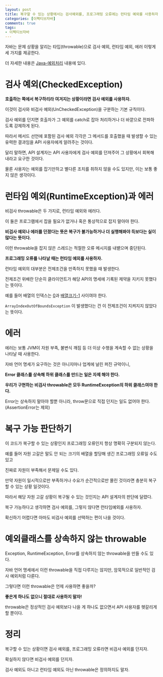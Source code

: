 ```yaml
---
layout: post
title: 복구할 수 있는 상황에서는 검사예외를, 프로그래밍 오류에는 런타임 예외를 사용하자
categories: [이펙티브자바]
comments: true 
tags:
- 이펙티브자바
---
```




자바는 문제 상황을 알리는 타입(throwable)으로 검사 예외, 런타임 예외, 에러 이렇게 세 가지를 제공한다.

더 자세한 내용은 [Java-예외처리](https://donghyeon.dev/java/2018/10/04/Java-%EC%98%88%EC%99%B8%EC%B2%98%EB%A6%AC/) 내용에 있다.



# 검사 예외(CheckedException)

**호출하는 쪽에서 복구하리라 여겨지는 상황이라면 검사 예외를 사용하자.**

이것이 검사와 비검사 예외(UnCheckedException)을 구분하는 기본 규칙이다.

검사 예외를 던지면 호출자가 그 예외를 catch로 잡아 처리하거나 더 바깥으로 전파하도록 강제하게 된다.

따라서 메서드 선언에 포함된 검사 예외 각각은 그 메서드를 호출했을 때 발생할 수 있는 유력한 결과임을 API 사용자에게 알려주는 것이다.

달리 말하면, API 설계자는 API 사용자에게 검사 예외를 던져주어 그 상황에서 회복해내라고 요구한 것이다.

물론 사용자는 예외를 잡기만하고 별다른 조치를 취하지 않을 수도 있지만, 이는 보통 좋지 않은 생각이다.



# 런타임 예외(RuntimeException)과 에러

비검사 throwable은 두 가지로, 런타임 예외와 에러다.

이 둘은 프로그램에서 잡을 필요가 없거나 혹은 통상적으로 잡지 말아야 한다.

**비검사 예외나 에러를 던졌다는 뜻은 복구가 불가능하거나 더 실행해봐야 득보다는 실이 많다는 뜻이다.**

이런 throwable을 잡지 않은 스레드는 적절한 오류 메시지를 내뱉으며 중단된다.

**프로그래밍 오류를 나타날 때는 런타임 예외를 사용하자.** 

런타임 예외의 대부분은 전제조건을 만족하지 못했을 때 발생한다.

전제조건 위배란 단순히 클라이언트가 해당 API의 명세에 기록된 제약을 지키지 못했다는 뜻이다.

예를 들어 배열의 인덱스는 <u>0</u>과 <u>배열크기-1</u> 사이여야 한다.

`ArrayIndexOutOfBoundsException` 이 발생했다는 건 이 전제조건이 지켜지지 않았다는 뜻이다.

# 에러

에러는 보통 JVM이 자원 부족, 불변식 깨짐 등 더 이상 수행을 계속할 수 없는 상황을 나타날 때 사용한다.

자바 언어 명세가 요구하는 것은 아니지마나 업계에 널린 퍼진 규악이니, 

**Error 클래스를 상속해 하위 클래스를 만드는 일은 자제 해야 한다.**

**우리가 구현하는 비검사 throwable은 모두 RuntimeException의 하위 클래스여야 한다.**

Error는 상속하지 말아야 할뿐 아니라, throw문으로 직접 던지는 일도 없어야 한다. (AssertionError는 제외)

# 복구 가능 판단하기

이 코드가 복구할 수 있는 상황인지 프로그래밍 오류인지 항상 명확히 구분되지 않는다.

예를 들어 자원 고갈은 말도 안 되는 크기의 배열을 할당해 생긴 프로그래밍 오류일 수도 있고

진짜로 자원이 부족해서 문제일 수도 있다.

만약 자원이 일시적으로만 부족하거나 수요가 순간적으로만 몰린 것이라면 충분히 복구할 수 있는 상황 일것이다.

따라서 해당 자원 고갈 상황이 복구될 수 있는 것인지는 API 설계자의 판단에 달렸다.

복구 가능하다고 생각하면 검사 예외를, 그렇지 않다면 런타임예외를 사용하자.

확신하기 어렵다면 아마도 비검사 예외를 선택하는 편이 나을 것이다.



# 예외클래스를 상속하지 않는 throwable 

Exception, RuntimeException, Error를 상속하지 않는 throwable을 만들 수도 있다.

자바 언어 명세에서 이런 throwable을 직접 다루지는 않지만, 암묵적으로 일반적인 검사 예외처럼 다룬다.

그렇다면 이런 throwable은 언제 사용하면 좋을까?

**좋은게 하나도 없으니 절대로 사용하지 말자!**

throwable은 정상적인 검사 예외보다 나을 게 하나도 없으면서 API 사용자를 헷갈리게 할 뿐이다.



# 정리

복구할 수 있는 상황이면 검사 예외를, 프로그래밍 오류라면 비검사 예외를 던지자.

확실하지 않다면 비검사 예외를 던지자.

검사 예외도 아니고 런타임 예외도 아닌 throwable은 정의하지도 말자.
